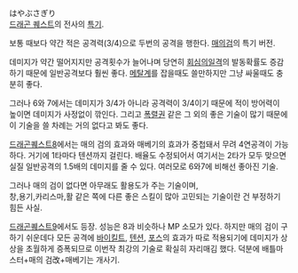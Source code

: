 はやぶさぎり  
[드래곤 퀘스트](%EB%93%9C%EB%9E%98%EA%B3%A4%20%ED%80%98%EC%8A%A4%ED%8A%B8.md)의
전사의 [특기](%ED%8A%B9%EA%B8%B0.md).

보통 때보다 약간 적은 공격력(3/4)으로 두번의 공격을 행한다. [매의검](%EB%A7%A4%EC%9D%98%20%EA%B2%80.md)의 특기 버전.

데미지가 약간 떨어지지만 공격횟수가 늘어나며 당연히 [회심의일격](%ED%9A%8C%EC%8B%AC%EC%9D%98%20%EC%9D%BC%EA%B2%A9.md)의 발동확률도 증감하기 때문에
일반공격보다 훨씬 좋다. [메탈계](%EB%A9%94%ED%83%88%EA%B3%84.md)를 잡을때도 쓸만하지만 그냥 싸울때도 충분히
좋다.

그러나 6와 7에서는 데미지가 3/4가 아니라 공격력이 3/4이기 때문에 적이 방어력이 높이면 데미지가 사정없이 깎인다. 그리고
[폭렬권](%ED%8F%AD%EB%A0%AC%EA%B6%8C.md) 같은 그 외의 좋은 기술이 많기 때문에 이 기술을 쓸 차례는 거의
없다고 봐도 좋다.

[드래곤퀘스트8](%EB%93%9C%EB%9E%98%EA%B3%A4%20%ED%80%98%EC%8A%A4%ED%8A%B88.md)에서는 매의
검의 효과와 매베기의 효과가 중첩돼서 무려 4연공격이 가능하다. 거기에 1타마다 텐션까지 걸린다. 배율도 수정되어서 여기서는 2타가 모두
맞으면 실질 일반공격의 1.5배의 데미지를 줄 수 있다. 여러모로 6와7에 비해선 좋아진 기술.

그러나 매의 검이 없다면 아무래도 활용도가 주는 기술이며,  
창,용기,카리스마,활 같은 쪽에 다른 좋은 스킬이 많아 고민되는 기술이란 건 부정하기 힘든 사실.

[드래곤퀘스트9](%EB%93%9C%EB%9E%98%EA%B3%A4%20%ED%80%98%EC%8A%A4%ED%8A%B89.md)에서도 등장.
성능은 8과 비슷하나 MP 소모가 있다. 하지만 매의 검이 구하기 쉬운데다 모든 공격에
[바이킬트](%EB%B0%94%EC%9D%B4%ED%82%AC%ED%8A%B8.md),
[텐션](%ED%85%90%EC%85%98.md), [포스](%ED%8F%AC%EC%8A%A4.md)의 효과가 따로 적용되기에
데미지가 상상을 초월하게 증폭되므로 이번작 최강의 기술로 확실히 자리매김 했다. 덕분에 배틀마스터+매의 검改+매베기는 개사기.


